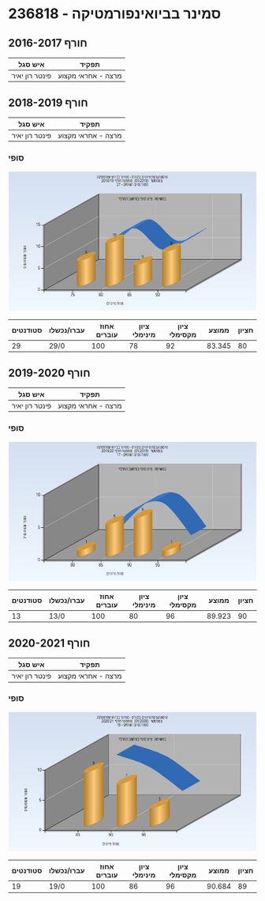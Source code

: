 # 236818 - סמינר בביואינפורמטיקה

## חורף 2016-2017

| איש סגל | תפקיד |
| ---- | ---- |
| פינטר רון יאיר | מרצה - אחראי מקצוע |

## חורף 2018-2019

| איש סגל | תפקיד |
| ---- | ---- |
| פינטר רון יאיר | מרצה - אחראי מקצוע |

### סופי

![201801 Finals](201801/Finals.png)

| סטודנטים | עברו/נכשלו | אחוז עוברים | ציון מינימלי | ציון מקסימלי | ממוצע | חציון |
| ---- | ---- | ---- | ---- | ---- | ---- | ---- |
| 29 | 29/0 | 100 | 78 | 92 | 83.345 | 80 |

## חורף 2019-2020

| איש סגל | תפקיד |
| ---- | ---- |
| פינטר רון יאיר | מרצה - אחראי מקצוע |

### סופי

![201901 Finals](201901/Finals.png)

| סטודנטים | עברו/נכשלו | אחוז עוברים | ציון מינימלי | ציון מקסימלי | ממוצע | חציון |
| ---- | ---- | ---- | ---- | ---- | ---- | ---- |
| 13 | 13/0 | 100 | 80 | 96 | 89.923 | 90 |

## חורף 2020-2021

| איש סגל | תפקיד |
| ---- | ---- |
| פינטר רון יאיר | מרצה - אחראי מקצוע |

### סופי

![202001 Finals](202001/Finals.png)

| סטודנטים | עברו/נכשלו | אחוז עוברים | ציון מינימלי | ציון מקסימלי | ממוצע | חציון |
| ---- | ---- | ---- | ---- | ---- | ---- | ---- |
| 19 | 19/0 | 100 | 86 | 96 | 90.684 | 89 |

